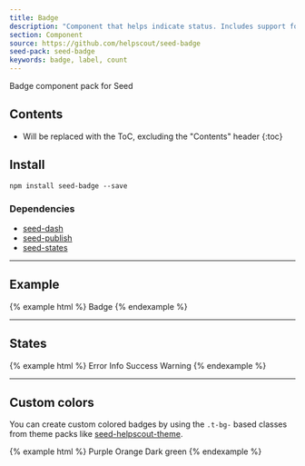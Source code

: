 ```yaml
---
title: Badge
description: "Component that helps indicate status. Includes support for a variation of states."
section: Component
source: https://github.com/helpscout/seed-badge
seed-pack: seed-badge
keywords: badge, label, count
---
```


Badge component pack for Seed

## Contents

* Will be replaced with the ToC, excluding the "Contents" header
{:toc}

## Install

```
npm install seed-badge --save
```


### Dependencies

* [seed-dash](/seed/packs/seed-dash)
* [seed-publish](/seed/packs/seed-publish)
* [seed-states](/seed/packs/seed-states)


---


## Example

{% example html %}
<span class="c-badge">
  Badge
</span>
{% endexample %}


---


## States

{% example html %}
<span class="c-badge is-error">
  Error
</span>
<span class="c-badge is-info">
  Info
</span>
<span class="c-badge is-success">
  Success
</span>
<span class="c-badge is-warning">
  Warning
</span>
{% endexample %}


---


## Custom colors

You can create custom colored badges by using the `.t-bg-` based classes from theme packs like [seed-helpscout-theme](/seed/themes/seed-helpscout-theme/).

{% example html %}
<span class="c-badge t-bg-purple-500">
  Purple
</span>
<span class="c-badge t-bg-orange-400">
  Orange
</span>
<span class="c-badge t-bg-green-900">
  Dark green
</span>
{% endexample %}
